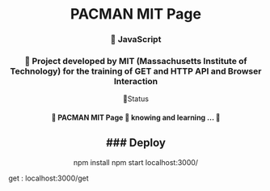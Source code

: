 <h1 align="center">PACMAN MIT Page </h1>

<h3 align="center">
    🔗 JavaScript
</h3>


<h3 align="center">
    🔗 Project developed by MIT (Massachusetts Institute of Technology) for the training of GET and HTTP API and Browser Interaction
</h3>


<p align="center">🚀Status </p>

<h4 align="center"> 
	🚧 PACMAN MIT Page 🚀 knowing and learning ...  🚧

</h4>



<h2 align="center"> ### Deploy </h2> 
<p align="center">
  npm install
  npm start
  localhost:3000/

  get : localhost:3000/get

</p>